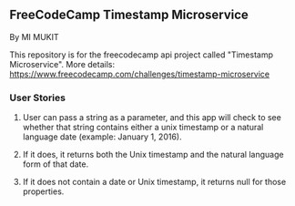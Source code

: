 ## FreeCodeCamp Timestamp Microservice
By MI MUKIT

This repository is for the freecodecamp api project called "Timestamp Microservice". More details: https://www.freecodecamp.com/challenges/timestamp-microservice

### User Stories

1. User can pass a string as a parameter, and this app will check to see whether that string contains either a unix timestamp or a natural language date (example: January 1, 2016).

2. If it does, it returns both the Unix timestamp and the natural language form of that date.

3. If it does not contain a date or Unix timestamp, it returns null for those properties.


